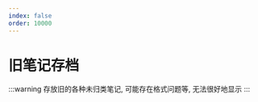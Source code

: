 ```yaml
---
index: false
order: 10000
---
```


# 旧笔记存档
:::warning
存放旧的各种未归类笔记, 可能存在格式问题等, 无法很好地显示
:::

<AutoCatalog/>
